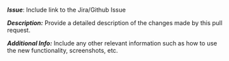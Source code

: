 <!--
  Thanks for submitting a pull request!
  We appreciate you spending the time to work on these changes.
  Please provide enough information so that others can review your pull request.
  
  Please read the contribution document: https://github.com/lacework/terraform-gcp-gar/blob/main/CONTRIBUTING.md
--->

***Issue***: Include link to the Jira/Github Issue

***Description:***
Provide a detailed description of the changes made by this pull request.

***Additional Info:***
Include any other relevant information such as how to use the new functionality, screenshots, etc.

